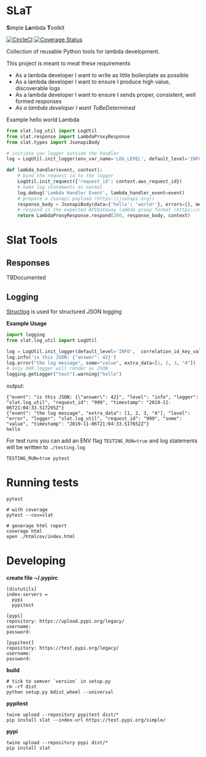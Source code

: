 # SLaT
**S**imple **La**mbda **T**oolkit

[![CircleCI](https://circleci.com/gh/samkeen/SLaT.svg?style=svg)](https://circleci.com/gh/samkeen/SLaT)
[![Coverage Status](https://coveralls.io/repos/github/samkeen/SLaT/badge.svg?branch=master)](https://coveralls.io/github/samkeen/SLaT?branch=master)

Collection of reusable Python tools for lambda development.

This project is meant to meat these requirements
- As a lambda developer I want to write as little boilerplate as possible
- As a lambda developer I want to ensure I produce high value, discoverable logs
- As a lambda developer I want to ensure I sends proper, consistent, well formed responses
- *As a lambda developer I want ToBeDetermined*

Example hello world Lambda
```python
from slat.log_util import LogUtil
from slat.response import LambdaProxyResponse
from slat.types import JsonapiBody

# initiate you logger outside the handler
log = LogUtil.init_logger(env_var_name='LOG_LEVEL', default_level='INFO')

def lambda_handler(event, context):
    # bind the request id to the logger
    LogUtil.init_request({'request_id': context.aws_request_id})
    # make log statements as normal
    log.debug('Lambda Handler Event', lambda_handler_event=event)
    # prepare a Jsonapi payload (https://jsonapi.org/)
    response_body = JsonapiBody(data={'hello': 'world!'}, errors=[], meta={})
    # respond in the expected APIGateway lambda proxy format (https://docs.aws.amazon.com/apigateway/latest/developerguide/set-up-lambda-proxy-integrations.html#api-gateway-simple-proxy-for-lambda-output-format)
    return LambdaProxyResponse.respond(200, response_body, context)
```

# Slat Tools

## Responses
TBDocumented

## Logging
 [Structlog](http://www.structlog.org/en/stable/index.html) is used for structured JSON logging
 
**Example Usage**
```python
import logging
from slat.log_util import LogUtil

log = LogUtil.init_logger(default_level='INFO',  correlation_id_key_val={'request_id': '999'})
log.info('is this JSON: {"answer": 42}')
log.error("the log message", some="value", extra_data=[1, 2, 3, "4"])
# only OUR logger will render as JSON
logging.getLogger("test").warning("hello")
```
output:
```
{"event": "is this JSON: {\"answer\": 42}", "level": "info", "logger": "slat.log_util", "request_id": "999", "timestamp": "2019-11-06T21:04:33.517295Z"}
{"event": "the log message", "extra_data": [1, 2, 3, "4"], "level": "error", "logger": "slat.log_util", "request_id": "999", "some": "value", "timestamp": "2019-11-06T21:04:33.517652Z"}
hello
```

For test runs you can add an ENV flag `TESTING_RUN=true` and log statements will be written to `./testing.log`
```
TESTING_RUN=true pytest
```

# Running tests
```
pytest

# with coverage 
pytest --cov=slat

# generage html report
coverage html
open ./htmlcov/index.html
```

# Developing

**create file ~/.pypirc**
```
[distutils]
index-servers =
  pypi
  pypitest

[pypi]
repository: https://upload.pypi.org/legacy/
username:
password:

[pypitest]
repository: https://test.pypi.org/legacy/
username:
password:
```

**build**
```
# tick to semver `version` in setup.py
rm -rf dist
python setup.py bdist_wheel --universal
```

**pypitest**
```
twine upload --repository pypitest dist/*
pip install slat --index-url https://test.pypi.org/simple/
```

**pypi**
```
twine upload --repository pypi dist/*
pip install slat
```
